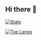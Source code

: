 ## Hi there 👋

[![Stats](https://github-readme-stats.vercel.app/api?username=julcst)](https://github.com/anuraghazra/github-readme-stats)

[![Top Langs](https://github-readme-stats.vercel.app/api/top-langs/?username=julcst&layout=compact&lang_count=20)](https://github.com/anuraghazra/github-readme-stats)

<!--
**julcst/julcst** is a ✨ _special_ ✨ repository because its `README.md` (this file) appears on your GitHub profile.

Here are some ideas to get you started:

- 🔭 I’m currently working on ...
- 🌱 I’m currently learning ...
- 👯 I’m looking to collaborate on ...
- 🤔 I’m looking for help with ...
- 💬 Ask me about ...
- 📫 How to reach me: ...
- 😄 Pronouns: ...
- ⚡ Fun fact: ...
-->
